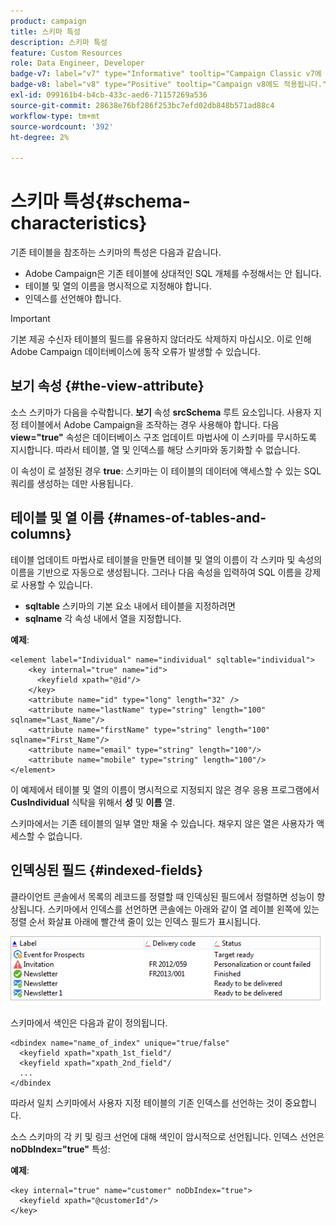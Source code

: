 ```yaml
---
product: campaign
title: 스키마 특성
description: 스키마 특성
feature: Custom Resources
role: Data Engineer, Developer
badge-v7: label="v7" type="Informative" tooltip="Campaign Classic v7에 적용"
badge-v8: label="v8" type="Positive" tooltip="Campaign v8에도 적용됩니다."
exl-id: 099161b4-b4cb-433c-aed6-71157269a536
source-git-commit: 28638e76bf286f253bc7efd02db848b571ad88c4
workflow-type: tm+mt
source-wordcount: '392'
ht-degree: 2%

---
```


# 스키마 특성{#schema-characteristics}



기존 테이블을 참조하는 스키마의 특성은 다음과 같습니다.

* Adobe Campaign은 기존 테이블에 상대적인 SQL 개체를 수정해서는 안 됩니다.
* 테이블 및 열의 이름을 명시적으로 지정해야 합니다.
* 인덱스를 선언해야 합니다.

>[!IMPORTANT]
>
>기본 제공 수신자 테이블의 필드를 유용하지 않더라도 삭제하지 마십시오. 이로 인해 Adobe Campaign 데이터베이스에 동작 오류가 발생할 수 있습니다.

## 보기 속성 {#the-view-attribute}

소스 스키마가 다음을 수락합니다. **보기** 속성 **srcSchema** 루트 요소입니다. 사용자 지정 테이블에서 Adobe Campaign을 조작하는 경우 사용해야 합니다. 다음 **view=&quot;true&quot;** 속성은 데이터베이스 구조 업데이트 마법사에 이 스키마를 무시하도록 지시합니다. 따라서 테이블, 열 및 인덱스를 해당 스키마와 동기화할 수 없습니다.

이 속성이 로 설정된 경우 **true**: 스키마는 이 테이블의 데이터에 액세스할 수 있는 SQL 쿼리를 생성하는 데만 사용됩니다.

## 테이블 및 열 이름 {#names-of-tables-and-columns}

테이블 업데이트 마법사로 테이블을 만들면 테이블 및 열의 이름이 각 스키마 및 속성의 이름을 기반으로 자동으로 생성됩니다. 그러나 다음 속성을 입력하여 SQL 이름을 강제로 사용할 수 있습니다.

* **sqltable** 스키마의 기본 요소 내에서 테이블을 지정하려면
* **sqlname** 각 속성 내에서 열을 지정합니다.

**예제**:

```
<element label="Individual" name="individual" sqltable="individual">
    <key internal="true" name="id">
      <keyfield xpath="@id"/>
    </key> 
    <attribute name="id" type="long" length="32" />
    <attribute name="lastName" type="string" length="100" sqlname="Last_Name"/>
    <attribute name="firstName" type="string" length="100" sqlname="First_Name"/>
    <attribute name="email" type="string" length="100"/>
    <attribute name="mobile" type="string" length="100"/>
</element>
```

이 예제에서 테이블 및 열의 이름이 명시적으로 지정되지 않은 경우 응용 프로그램에서 **CusIndividual** 식탁을 위해서 **성** 및 **이름** 열.

스키마에서는 기존 테이블의 일부 열만 채울 수 있습니다. 채우지 않은 열은 사용자가 액세스할 수 없습니다.

## 인덱싱된 필드 {#indexed-fields}

클라이언트 콘솔에서 목록의 레코드를 정렬할 때 인덱싱된 필드에서 정렬하면 성능이 향상됩니다. 스키마에서 인덱스를 선언하면 콘솔에는 아래와 같이 열 레이블 왼쪽에 있는 정렬 순서 화살표 아래에 빨간색 줄이 있는 인덱스 필드가 표시됩니다.

![](assets/s_ncs_integration_mapping_index.png)

스키마에서 색인은 다음과 같이 정의됩니다.

```
<dbindex name="name_of_index" unique="true/false"
  <keyfield xpath="xpath_1st_field"/
  <keyfield xpath="xpath_2nd_field"/
  ...
</dbindex
```

따라서 일치 스키마에서 사용자 지정 테이블의 기존 인덱스를 선언하는 것이 중요합니다.

소스 스키마의 각 키 및 링크 선언에 대해 색인이 암시적으로 선언됩니다. 인덱스 선언은 **noDbIndex=&quot;true&quot;** 특성:

**예제**:

```
<key internal="true" name="customer" noDbIndex="true">
  <keyfield xpath="@customerId"/>
</key>
```
